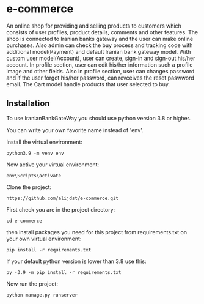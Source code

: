 # e-commerce
An online shop for providing and selling products to customers which consists of user profiles, product details, comments and other features.
The shop is connected to Iranian banks gateway and the user can make online purchases.
Also admin can check the buy process and tracking code with additional model(Payment) and default Iranian bank gateway model.
With custom user model(Account), user can create, sign-in and sign-out his/her account.
In profile section, user can edit his/her information such a profile image and other fields. Also in profile section, user can changes password and if the user forgot his/her password, can revceives the reset paswword email.
The Cart model handle products that user selected to buy.

## Installation
To use IranianBankGateWay you should use python version 3.8 or higher.

You can write your own favorite name instead of 'env'.

Install the virtual environment:
```
python3.9 -m venv env
```

Now active your virtual environment:
```
env\Scripts\activate
```

Clone the project:
```
https://github.com/alijdst/e-commerce.git
```

First check you are in the project directory:
```
cd e-commerce
```
then install packages you need for this project from requirements.txt on your own virtual environment:
```
pip install -r requirements.txt
```
If your default python version is lower than 3.8 use this:
```
py -3.9 -m pip install -r requirements.txt
```

Now run the project:
```
python manage.py runserver
```
